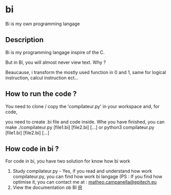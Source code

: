 # bi
Bi is my own programming langage

## Description

Bi is my programming langage inspire of the C.

But in Bi, you will almost never view text. Why ? 

Beaucause, i transform the mostly used function in 0 and 1, same for logical instruction, calcul instruction ect...

## How to run the code ?

You need to clone / copy the 'compilateur.py' in your workspace and, for code,

you need to create .bi file and code inside. Whe you have finished, you can make ./compilateur.py [file1.bi] [file2.bi] [...] or python3 compilateur.py [file1.bi] [file2.bi] [...]

## How code in bi ?

For code in bi, you have two solution for know how bi work

1. Study compilateur.py - Yes, if you read and understand how work compilateur.py, you can find how work bi langage (PS : If you find how optimise it, you can contact me at : [matheo.campanella@epitech.eu](matheo.campanella@epitech.eu)
2. View the documentation ob BI [IR](doc)

